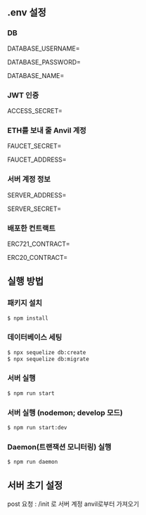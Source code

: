 ## .env 설정

### DB

DATABASE_USERNAME=

DATABASE_PASSWORD=

DATABASE_NAME=

### JWT 인증

ACCESS_SECRET=

### ETH를 보내 줄 Anvil 계정

FAUCET_SECRET=

FAUCET_ADDRESS=

### 서버 계정 정보

SERVER_ADDRESS=

SERVER_SECRET=

### 배포한 컨트랙트

ERC721_CONTRACT=

ERC20_CONTRACT=

## 실행 방법

### 패키지 설치

```bash
$ npm install
```

### 데이터베이스 세팅<br>

```bash
$ npx sequelize db:create
$ npx sequelize db:migrate
```

### 서버 실행

```bash
$ npm run start
```

### 서버 실행 (nodemon; develop 모드)

```bash
$ npm run start:dev
```

### Daemon(트랜잭션 모니터링) 실행

```bash
$ npm run daemon
```

## 서버 초기 설정

post 요청 : /init 로 서버 계정 anvil로부터 가져오기
